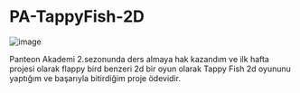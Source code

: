 # PA-TappyFish-2D
![image](https://github.com/Fatihgcgn/PA-TappyFish-2D/assets/93212360/5c3ae303-947d-44ea-9e84-afb164506811)

Panteon Akademi 2.sezonunda ders almaya hak kazandım ve ilk hafta projesi olarak flappy bird benzeri 2d bir oyun olarak Tappy Fish 2d oyununu yaptığım ve başarıyla bitirdiğim proje ödevidir.

